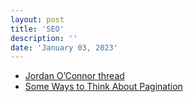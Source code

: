 ```yaml
---
layout: post
title: 'SEO'
description: ''
date: 'January 03, 2023'
---
```


- [Jordan O’Connor thread](https://twitter.com/jdnoc/status/1590088146137780226?s=20)
- [Some Ways to Think About Pagination](https://ohgm.co.uk/some-ways-to-think-about-pagination/)
